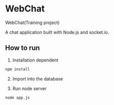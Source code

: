 # WebChat

WebChat(Training project)

A chat application built with Node.js and socket.io.
## How to run

1. Installation dependent

```bash
npm install
```

2. Import into the database

3. Run node server

```bash
node app.js
```
